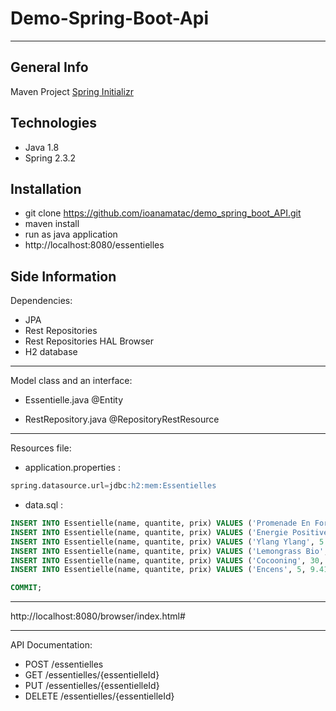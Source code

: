 # Demo-Spring-Boot-Api
***


<a name="general info"></a>
<a name="technologies"></a>
<a name="installation"></a>
<a name="side information"></a>

## General Info

Maven Project [Spring Initializr](https://start.spring.io/)


## Technologies

* Java  1.8
* Spring  2.3.2

## Installation
 
* git clone https://github.com/ioanamatac/demo_spring_boot_API.git
* maven install
* run as java application
* http://localhost:8080/essentielles

## Side Information

Dependencies:
* JPA
* Rest Repositories
* Rest Repositories HAL Browser
* H2 database

***

Model class and an interface: 
* Essentielle.java @Entity

* RestRepository.java @RepositoryRestResource

***
Resources file:
* application.properties :

```SQL 
spring.datasource.url=jdbc:h2:mem:Essentielles
```

* data.sql :

```SQL
INSERT INTO Essentielle(name, quantite, prix) VALUES ('Promenade En Foret', 30, 9.37);
INSERT INTO Essentielle(name, quantite, prix) VALUES ('Energie Positive', 30, 9.37);
INSERT INTO Essentielle(name, quantite, prix) VALUES ('Ylang Ylang', 5.10, 6.64);
INSERT INTO Essentielle(name, quantite, prix) VALUES ('Lemongrass Bio', 5.10, 6.64);
INSERT INTO Essentielle(name, quantite, prix) VALUES ('Cocooning', 30, 9.37);
INSERT INTO Essentielle(name, quantite, prix) VALUES ('Encens', 5, 9.41);

COMMIT;
```
***
 
 
 http://localhost:8080/browser/index.html#
 
***
 

API Documentation:
* POST /essentielles
* GET /essentielles/{essentielleId}
* PUT /essentielles/{essentielleId}
* DELETE /essentielles/{essentielleId}


